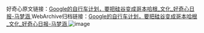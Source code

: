 好奇心原文链接：[Google的自行车计划，要把硅谷变成哥本哈根_文化_好奇心日报-马梦涵 ](https://www.qdaily.com/articles/11079.html)
WebArchive归档链接：[Google的自行车计划，要把硅谷变成哥本哈根_文化_好奇心日报-马梦涵 ](http://web.archive.org/web/20190623163654/https://www.qdaily.com/articles/11079.html)
![image](http://ww3.sinaimg.cn/large/007d5XDply1g3wcpwq48cj30u05af4qp)